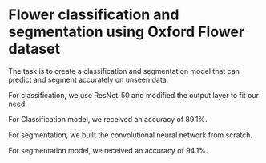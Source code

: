 # Flower classification and segmentation using Oxford Flower dataset

The task is to create a classification and segmentation model that can predict and segment accurately on unseen data. 

For classification, we use ResNet-50 and modified the output layer to fit our need.

For Classification model, we received an accuracy of 89.1%.

For segmentation, we built the convolutional neural network from scratch. 

For segmentation model, we received an accuracy of 94.1%.
